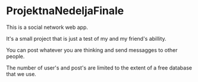 # ProjektnaNedeljaFinale

This is a social network web app.

It's a small project that is just a test of my and my friend's abillity.

You can post whatever you are thinking and send messagges to other people.

The number of user's and post's are limited to the extent of a free database that we use.
